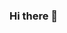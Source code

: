 ### Hi there 👋

<!--
**rohitwork/rohitwork** is a ✨ _special_ ✨ repository because its `README.md` (this file) appears on your GitHub profile.

Here are some ideas to get you started:

- 🔭 I’m currently working on Data Analysis
- 🌱 I’m currently learning Data Analyst
- 📫 How to reach me: linkeedin - www.linkedin.com/in/rohit-choudhary-965a7b171
- <img src="https://github-readme-stats.vercel.app/api?username=rohitwork&&show_icons=true&title_color=ffffff&icon_color=bb2acf&text_color=daf7dc&bg_color=151515">
-->
